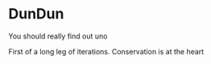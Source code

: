 # DunDun
You should really find out uno

First of a long leg of iterations. Conservation is at the heart

